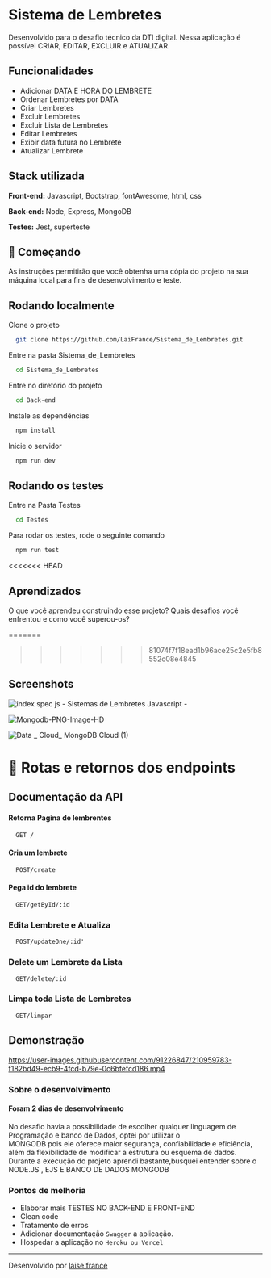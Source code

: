 # Sistema de Lembretes
Desenvolvido para o desafio técnico da DTI digital. Nessa aplicação é possível CRIAR, EDITAR, EXCLUIR e ATUALIZAR.


## Funcionalidades
- Adicionar DATA E HORA DO LEMBRETE
- Ordenar Lembretes por DATA
- Criar Lembretes
- Excluir Lembretes
- Excluir Lista de Lembretes
- Editar Lembretes
- Exibir data futura no Lembrete
- Atualizar Lembrete 


## Stack utilizada

**Front-end:** Javascript, Bootstrap, fontAwesome, html, css

**Back-end:** Node, Express, MongoDB

**Testes:** Jest, superteste


 ## 🚀 Começando
 
 As instruções permitirão que você obtenha uma cópia do projeto na sua máquina local para fins de desenvolvimento e teste.

## Rodando localmente

Clone o projeto

```bash
  git clone https://github.com/LaiFrance/Sistema_de_Lembretes.git
```

Entre na pasta Sistema_de_Lembretes

```bash
  cd Sistema_de_Lembretes
```

Entre no diretório do projeto

```bash
  cd Back-end
```

Instale as dependências

```bash
  npm install
```

Inicie o servidor

```bash
  npm run dev

```



## Rodando os testes

Entre na Pasta Testes

```bash
  cd Testes
```

Para rodar os testes, rode o seguinte comando

```bash
  npm run test
```

<<<<<<< HEAD
## Aprendizados

O que você aprendeu construindo esse projeto? Quais desafios você enfrentou e como você superou-os?

=======
>>>>>>> 81074f7f18ead1b96ace25c2e5fb8552c08e4845
## Screenshots

![index spec js - Sistemas de Lembretes Javascript - ](https://user-images.githubusercontent.com/91226847/210962316-698af75a-01e5-4c5b-a828-0530350050a8.png)

![Mongodb-PNG-Image-HD](https://user-images.githubusercontent.com/91226847/211031218-1b1498df-87f9-4bce-ab88-1cb04acdec60.png)


![Data _ Cloud_ MongoDB Cloud (1)](https://user-images.githubusercontent.com/91226847/210962723-a81b9e52-4aa6-46d4-938e-4d1f96c7a0dd.png)



# 📌  Rotas e retornos dos endpoints

## Documentação da API

#### Retorna Pagina de lembrentes

```http
  GET /
```

#### Cria um lembrete

```http
  POST/create
```

#### Pega id do lembrete

```http
  GET/getById/:id
```
### Edita Lembrete e Atualiza

```http
  POST/updateOne/:id'
```
### Delete um Lembrete da Lista
```http
  GET/delete/:id
```
### Limpa toda Lista de Lembretes

```http
  GET/limpar
```

## Demonstração






https://user-images.githubusercontent.com/91226847/210959783-f182bd49-ecb9-4fcd-b79e-0c6bfefcd186.mp4


### Sobre o desenvolvimento

#### Foram 2 dias de desenvolvimento

No desafio havia a possibilidade de escolher qualquer linguagem de Programação e banco de Dados, optei por utilizar o
<br>
MONGODB pois ele oferece maior segurança, confiabilidade e eficiência, além da flexibilidade de modificar a estrutura ou esquema de dados.
<br>
Durante a execução do projeto aprendi bastante,busquei entender sobre o NODE.JS , EJS E BANCO DE DADOS MONGODB


### Pontos de melhoria

* Elaborar mais TESTES NO BACK-END E FRONT-END
* Clean code 
* Tratamento de erros
* Adicionar documentação `Swagger` a aplicação.
* Hospedar a aplicação no  `Heroku ou Vercel`

---
Desenvolvido por [laise france](https://www.linkedin.com/in/laise-france/)





